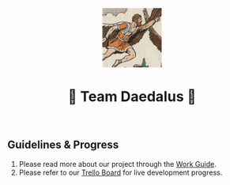 <div align="center" style="display: flex-horizontal; padding-bottom: 20px;">
<img src="./Images/Daedalus.jpeg" style="width:120px">
<h1>🦉 Team Daedalus 🦉</h1>
</div>
<h2>Guidelines & Progress</h2>
<ol>
  <li>Please read more about our project through the <a href="https://docs.google.com/document/d/1Fdjj2FTlDFWk6_iApQpDqmLbYmIvDvza_bQweYKV3mI/edit?usp=sharing">Work Guide</a>.</li>
  <li>Please refer to our <a href="https://trello.com/b/4mTLllhM/dev">Trello Board</a> for live development progress.</li>
</ol>
<p></p>
